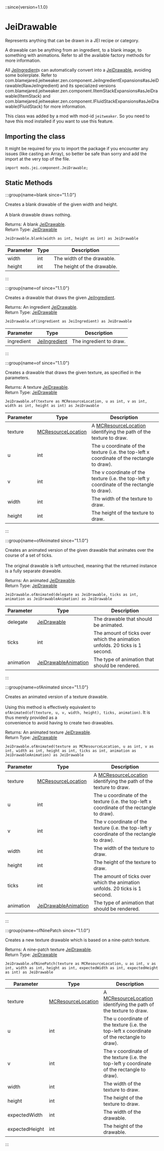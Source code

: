 ::since{version=1.1.0}
# JeiDrawable

Represents anything that can be drawn in a JEI recipe or category.

 A drawable can be anything from an ingredient, to a blank image, to something with animations. Refer to all the
 available factory methods for more information.

 All [JeiIngredient](/mods/JEITweaker/API/Component/JeiIngredient)s can automatically convert into a [JeiDrawable](/mods/JEITweaker/API/Component/JeiDrawable), avoiding some boilerplate.
 Refer to com.blamejared.jeitweaker.zen.component.JeiIngredientExpansions#asJeiDrawable(RawJeiIngredient) and its specialized versions
 com.blamejared.jeitweaker.zen.component.IItemStackExpansions#asJeiDrawable(IItemStack) and com.blamejared.jeitweaker.zen.component.IFluidStackExpansions#asJeiDrawable(IFluidStack)
 for more information.

This class was added by a mod with mod-id `jeitweaker`. So you need to have this mod installed if you want to use this feature.

## Importing the class

It might be required for you to import the package if you encounter any issues (like casting an Array), so better be safe than sorry and add the import at the very top of the file.
```zenscript
import mods.jei.component.JeiDrawable;
```


## Static Methods

:::group{name=blank since="1.1.0"}

Creates a blank drawable of the given width and height. <br />  <br />  A blank drawable draws nothing.

Returns: A blank [JeiDrawable](/mods/JEITweaker/API/Component/JeiDrawable).  
Return Type: [JeiDrawable](/mods/JEITweaker/API/Component/JeiDrawable)

```zenscript
JeiDrawable.blank(width as int, height as int) as JeiDrawable
```

| Parameter | Type | Description |
|-----------|------|-------------|
| width | int | The width of the drawable. |
| height | int | The height of the drawable. |


:::

:::group{name=of since="1.1.0"}

Creates a drawable that draws the given [JeiIngredient](/mods/JEITweaker/API/Component/JeiIngredient).

Returns: An ingredient [JeiDrawable](/mods/JEITweaker/API/Component/JeiDrawable).  
Return Type: [JeiDrawable](/mods/JEITweaker/API/Component/JeiDrawable)

```zenscript
JeiDrawable.of(ingredient as JeiIngredient) as JeiDrawable
```

| Parameter | Type | Description |
|-----------|------|-------------|
| ingredient | [JeiIngredient](/mods/JEITweaker/API/Component/JeiIngredient) | The ingredient to draw. |


:::

:::group{name=of since="1.1.0"}

Creates a drawable that draws the given texture, as specified in the parameters.

Returns: A texture [JeiDrawable](/mods/JEITweaker/API/Component/JeiDrawable).  
Return Type: [JeiDrawable](/mods/JEITweaker/API/Component/JeiDrawable)

```zenscript
JeiDrawable.of(texture as MCResourceLocation, u as int, v as int, width as int, height as int) as JeiDrawable
```

| Parameter | Type | Description |
|-----------|------|-------------|
| texture | [MCResourceLocation](/vanilla/api/util/MCResourceLocation) | A [MCResourceLocation](/vanilla/api/util/MCResourceLocation) identifying the path of the texture to draw. |
| u | int | The u coordinate of the texture (i.e. the top-left x coordinate of the rectangle to draw). |
| v | int | The v coordinate of the texture (i.e. the top-left y coordinate of the rectangle to draw). |
| width | int | The width of the texture to draw. |
| height | int | The height of the texture to draw. |


:::

:::group{name=ofAnimated since="1.1.0"}

Creates an animated version of the given drawable that animates over the course of a set of ticks. <br />  <br />  The original drawable is left untouched, meaning that the returned instance is a fully separate drawable.

Returns: An animated [JeiDrawable](/mods/JEITweaker/API/Component/JeiDrawable).  
Return Type: [JeiDrawable](/mods/JEITweaker/API/Component/JeiDrawable)

```zenscript
JeiDrawable.ofAnimated(delegate as JeiDrawable, ticks as int, animation as JeiDrawableAnimation) as JeiDrawable
```

| Parameter | Type | Description |
|-----------|------|-------------|
| delegate | [JeiDrawable](/mods/JEITweaker/API/Component/JeiDrawable) | The drawable that should be animated. |
| ticks | int | The amount of ticks over which the animation unfolds. 20 ticks is 1 second. |
| animation | [JeiDrawableAnimation](/mods/JEITweaker/API/Component/JeiDrawableAnimation) | The type of animation that should be rendered. |


:::

:::group{name=ofAnimated since="1.1.0"}

Creates an animated version of a texture drawable. <br />  <br />  Using this method is effectively equivalent to <br />  `ofAnimated(of(texture, u, v, width, height), ticks, animation)`. It is thus merely provided as a <br />  convenience to avoid having to create two drawables.

Returns: An animated texture [JeiDrawable](/mods/JEITweaker/API/Component/JeiDrawable).  
Return Type: [JeiDrawable](/mods/JEITweaker/API/Component/JeiDrawable)

```zenscript
JeiDrawable.ofAnimated(texture as MCResourceLocation, u as int, v as int, width as int, height as int, ticks as int, animation as JeiDrawableAnimation) as JeiDrawable
```

| Parameter | Type | Description |
|-----------|------|-------------|
| texture | [MCResourceLocation](/vanilla/api/util/MCResourceLocation) | A [MCResourceLocation](/vanilla/api/util/MCResourceLocation) identifying the path of the texture to draw. |
| u | int | The u coordinate of the texture (i.e. the top-left x coordinate of the rectangle to draw). |
| v | int | The v coordinate of the texture (i.e. the top-left y coordinate of the rectangle to draw). |
| width | int | The width of the texture to draw. |
| height | int | The height of the texture to draw. |
| ticks | int | The amount of ticks over which the animation unfolds. 20 ticks is 1 second. |
| animation | [JeiDrawableAnimation](/mods/JEITweaker/API/Component/JeiDrawableAnimation) | The type of animation that should be rendered. |


:::

:::group{name=ofNinePatch since="1.1.0"}

Creates a new texture drawable which is based on a nine-patch texture.

Returns: A nine-patch texture [JeiDrawable](/mods/JEITweaker/API/Component/JeiDrawable).  
Return Type: [JeiDrawable](/mods/JEITweaker/API/Component/JeiDrawable)

```zenscript
JeiDrawable.ofNinePatch(texture as MCResourceLocation, u as int, v as int, width as int, height as int, expectedWidth as int, expectedHeight as int) as JeiDrawable
```

| Parameter | Type | Description |
|-----------|------|-------------|
| texture | [MCResourceLocation](/vanilla/api/util/MCResourceLocation) | A [MCResourceLocation](/vanilla/api/util/MCResourceLocation) identifying the path of the texture to draw. |
| u | int | The u coordinate of the texture (i.e. the top-left x coordinate of the rectangle to draw). |
| v | int | The v coordinate of the texture (i.e. the top-left y coordinate of the rectangle to draw). |
| width | int | The width of the texture to draw. |
| height | int | The height of the texture to draw. |
| expectedWidth | int | The width of the drawable. |
| expectedHeight | int | The height of the drawable. |


:::


